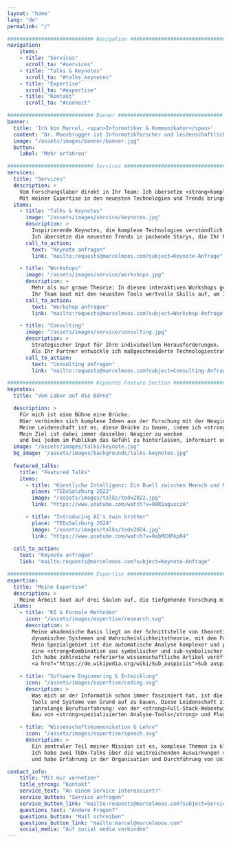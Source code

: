 ```yaml
---
layout: "home"
lang: "de"
permalink: "/"

############################ Navigation ###############################
navigation:
    items:
    - title: "Services"
      scroll_to: "#services"
    - title: "Talks & Keynotes"
      scroll_to: "#talks_keynotes"
    - title: "Expertise"
      scroll_to: "#expertise"
    - title: "Kontakt"
      scroll_to: "#connect"

############################ Banner ##################################
banner:
  title: 'Ich bin Marcel, <span>Informatiker & Kommunikator</span>' 
  content: "Dr. Moosbrugger ist Informatikforscher und leidenschaftlicher Wissenschaftskommunikator."
  image: "/assets/images/banner/banner.jpg"
  button:
    label: "Mehr erfahren"

############################ Services ##################################
services:
  title: "Services"
  description: >
    Vom Forschungslabor direkt in Ihr Team: Ich übersetze <strong>komplexe Themen in praxisnahes Wissen</strong>.
    Mit meiner Expertise in den neuesten Technologien und Trends bringe ich Ihr Team, Organisation und Publikum entscheidend voran.
  items:
    - title: "Talks & Keynotes"
      image: "/assets/images/service/keynotes.jpg"
      description: >
        Inspirierende Keynotes, die komplexe Technologien verständlich machen. 
        Ich übersetze die neuesten Trends in packende Storys, die Ihr Publikum informieren und begeistern.
      call_to_action:
        text: "Keynote anfragen"
        link: "mailto:requests@marcelmoos.com?subject=Keynote-Anfrage"

    - title: "Workshops"
      image: "/assets/images/service/workshops.jpg"
      description: >
        Mehr als nur graue Theorie: In diesen interaktiven Workshops geht es direkt in die Praxis. 
        Ihr Team baut mit den neuesten Tools wertvolle Skills auf, um Innovationen voranzutreiben und Ziele zu erreichen.
      call_to_action:
        text: "Workshop anfragen"
        link: "mailto:requests@marcelmoos.com?subject=Workshop-Anfrage"

    - title: "Consulting"
      image: "/assets/images/service/consulting.jpg"
      description: >
        Strategischer Input für Ihre individuellen Herausforderungen. 
        Als Ihr Partner entwickle ich maßgeschneiderte Technologiestrategien, die das Potenzial Ihres Unternehmens in konkrete Ergebnisse verwandeln.
      call_to_action:
        text: "Consulting anfragen"
        link: "mailto:requests@marcelmoos.com?subject=Consulting-Anfrage"

############################ Keynotes Feature Section ###########################
keynotes:
  title: "Vom Labor auf die Bühne"

  description: >
    Für mich ist eine Bühne eine Brücke.
    Hier verbinden sich komplexe Ideen aus der Forschung mit der Neugier des Publikums.
    Meine Leidenschaft ist es, diese Brücke zu bauen, indem ich <strong>innovative Wissenschaft in packende Storys und klare, überzeugende Einblicke übersetze</strong>.
    Mein Ziel ist dabei immer dasselbe: Neugier zu wecken
    und bei jedem im Publikum das Gefühl zu hinterlassen, informiert und inspiriert zu sein.
  image: "/assets/images/talks/keynote.jpg"
  bg_image: "/assets/images/backgrounds/talks-keynotes.jpg"
  
  featured_talks:
    title: "Featured Talks"
    items:
      - title: "Künstliche Intelligenz: Ein Duell zwischen Mensch und Maschine?"
        place: "TEDxSalzburg 2022"
        image: "/assets/images/talks/tedx2022.jpg"
        link: "https://www.youtube.com/watch?v=00R1aguxczA"

      - title: "Introducing AI's twin brother"
        place: "TEDxSalzburg 2024"
        image: "/assets/images/talks/tedx2024.jpg"
        link: "https://www.youtube.com/watch?v=8ebMCHRkpR4"
  
  call_to_action:
    text: "Keynote anfragen"
    link: "mailto:requests@marcelmoos.com?subject=Keynote-Anfrage"

############################ Expertise ##################################
expertise:
  title: "Meine Expertise"
  description: >
    Meine Arbeit baut auf drei Säulen auf, die tiefgehende Forschung mit realer Anwendung verbinden.
  items:
    - title: "KI & Formale Methoden"
      icon: "/assets/images/expertise/research.svg"
      description: >
        Meine akademische Basis liegt an der Schnittstelle von theoretischer Informatik, Programmiersprachen,
        dynamischen Systemen und Wahrscheinlichkeitstheorie, mit dem Fokus darauf, <strong>Softwaresysteme sicher und zuverlässig zu machen</strong>.
        Mein Spezialgebiet ist die automatische Analyse komplexer und probabilistischer Programme. Dabei nutze ich formale Methoden und
        eine <strong>Kombination aus symbolischer und sub-symbolischer KI</strong>, um das Verhalten von Software zu verifizieren und zu analysieren.
        Ich habe zahlreiche referierte wissenschaftliche Artikel veröffentlicht und mein Doktorat 2025
        <a href="https://de.wikipedia.org/wiki/Sub_auspiciis">Sub auspiciis Praesidentis</a> abgeschlossen.

    - title: "Software Engineering & Entwicklung"
      icon: "/assets/images/expertise/coding.svg"
      description: >
        Was mich an der Informatik schon immer fasziniert hat, ist die Möglichkeit, etwas zu erschaffen – nützliche
        Tools und Systeme von Grund auf zu bauen. Diese Leidenschaft zieht sich wie ein roter Faden durch meine
        jahrelange Berufserfahrung: von der <strong>Full-Stack-Webentwicklung</strong> im Kernteam eines Open-Source-CMS bis zum
        Bau von <strong>spezialisierten Analyse-Tools</strong> und Plugins für diverse IDEs und Programmiersprachen.

    - title: "Wissenschaftskommunikation & Lehre"
      icon: "/assets/images/expertise/speech.svg"
      description: >
        Ein zentraler Teil meiner Mission ist es, komplexe Themen in klare, überzeugende Narrative zu übersetzen.
        Ich habe zwei TEDx-Talks über die weitreichenden Auswirkungen von KI gehalten, war als Coach für öffentliches Reden tätig
        und habe Erfahrung in der Organisation und Durchführung von Universitätskursen auf Bachelor-, Master- und PhD-Niveau.

contact_info:
    title: "Mit mir vernetzen"
    title_strong: "Kontakt"
    service_text: "An einem Service interessiert?"
    service_button: "Service anfragen"
    service_button_link: "mailto:requests@marcelmoos.com?subject=Service anfragen"
    questions_text: "Andere Fragen?"
    questions_button: "Mail schreiben"
    questions_button_link: "mailto:marcel@marcelmoos.com"
    social_media: "Auf social media verbinden"
---
```

